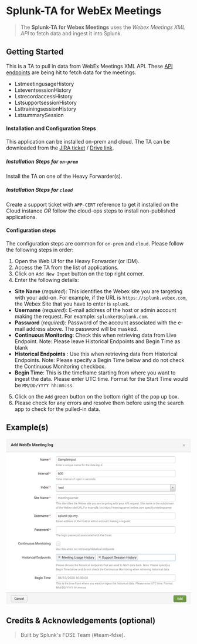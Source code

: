 # Splunk-TA for WebEx Meetings

> The **Splunk-TA for Webex Meetings** uses the _Webex Meetings XML API_ to fetch data and ingest it into Splunk.

## Getting Started
This is a TA to pull in data from WebEx Meetings XML API. 
These [API endpoints](https://developer.cisco.com/docs/webex-xml-api-reference-guide/#!lstmeetingusagehistory) are being hit to fetch data for the meetings. 
- LstmeetingusageHistory
- LsteventsessionHistory
- LstrecordaccessHistory
- LstsupportsessionHistory
- LsttrainingsessionHistory
- LstsummarySession

#### Installation and Configuration Steps
This application can be installed on-prem and cloud. The TA can be downloaded from the [JIRA ticket](https://jira.splunk.com/browse/FDSE-612) / [Drive link](https://drive.google.com).

##### Installation Steps for `on-prem`
Install the TA on one of the Heavy Forwarder(s).

##### Installation Steps for `cloud`
Create a support ticket with `APP-CERT` reference to get it installed on the Cloud instance *OR* follow the cloud-ops steps to install non-published applications.

#### Configuration steps
The configuration steps are common for `on-prem` and `cloud`. Please follow the following steps in order:
1. Open the Web UI for the Heavy Forwarder (or IDM).
2. Access the TA from the list of applications.
3. Click on `Add New Input` button on the top right corner.
4. Enter the following details:
  - **Site Name** (_required_): This identifies the Webex site you are targeting with your add-on. For example, if the URL is `https://splunk.webex.com`, the Webex Site that you have to enter is `splunk`.
  - **Username** (_required_): E-mail address of the host or admin account making the request. For example: `splunker@splunk.com`.
  - **Password** (_required_): Password of the account associated with the e-mail address above. The password will be masked.
  - **Continuous Monitoring**: Check this when retrieving data from Live Endpoint. Note: Please leave Historical Endpoints and Begin Time as blank 
  - **Historical Endpoints** : Use this when retrieving data from Historical Endpoints. Note: Please specify a Begin Time below and do not check the Continuous Monitoring checkbox.
  - **Begin Time**: This is the timeframe starting from where you want to ingest the data. Please enter UTC time. Format for the Start Time would be `MM/DD/YYYY hh:mm:ss`.

5. Click on the `Add` green button on the bottom right of the pop up box.
6. Please check for any errors and resolve them before using the search app to check for the pulled-in data.

## Example(s)
<img src="Configuration_Screenshot.png"  width="600" height="450">


## Credits & Acknowledgements (optional)
> Built by Splunk's FDSE Team (#team-fdse). 
